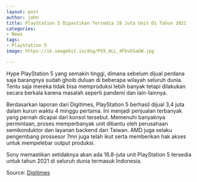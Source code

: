 ```yaml
---
layout: post
author: john
title: PlayStation 5 Dipastikan Tersedia 18 Juta Unit Di Tahun 2021
categories:
- News
tags:
- PlayStation 5
image: https://ik.imagekit.io/dsg/PS5_ALL_4FbvGSaGW.jpg

---
```

Hype PlayStation 5 yang semakin tinggi, dimana sebelum dijual perdana saja barangnya sudah ghoib duluan di beberapa wilayah seluruh dunia. Tentu saja mereka tidak bisa memproduksi lebih banyak tetapi dilakukan secara berkala karena masalah seperti pandemi dan lain-lainnya.

Berdasarkan laporan dari Digitimes, PlayStation 5 berhasil dijual 3,4 juta dalam kurun waktu 4 minggu pertama. Ini menjadi penjualan terbanyak yang pernah dicapai dari konsol tersebut. Memenuhi banyaknya permintaan, proses memperbanyak unit dibantu oleh perusahaan semikonduktor dan layanan backend dari Taiwan. AMD juga selaku pengembang prossesor 7mn juga telah ikut serta memberikan hak akses untuk mempelebar output produksi.

Sony memastikan setidaknya akan ada 16.8-juta unit PlayStation 5 tersedia untuk tahun 2021 di seluruh dunia termasuk Indonesia.

Source: [Digitimes](https://www.digitimes.com/news/a20201228PD209.html)
